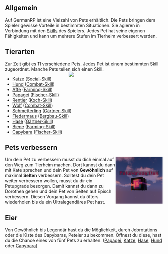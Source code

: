 ## Allgemein

Auf GermanRP ist eine Vielzahl von Pets erhältlich.
Die Pets bringen dem Spieler gewisse Vorteile in bestimmten Situationen.
Sie agieren in Verbindung mit den [Skills](../../pages/skills/allgemein.md) des Spielers. 
Jedes Pet hat seine eigenen Fähigkeiten und kann um mehrere Stufen im Tierheim verbessert werden.

## Tierarten

Zur Zeit gibt es 11 verschiedene Pets.
Jedes Pet ist einem bestimmten Skill zugeordnet.
 Manche Pets teilen sich einen Skill.  <img align="right" width="300" eight="200" src="../../../assets/image/pets/Petmenü.png">

 - [Katze](katze.md) ([Social-Skill](../../pages/skills/social.md))
 - [Hund](hund.md) ([Combat-Skill](../../pages/skills/combat.md))
 - [Affe](affe.md) ([Farming-Skill](../../pages/skills/farming.md))
 - [Papagei](papagei.md) ([Fischer-Skill](../../pages/skills/fischer.md))
 - [Rentier](rentier.md) ([Koch-Skill](../../pages/skills/kochen.md))
 - [Wolf](wolf.md) ([Combat-Skill](../../pages/skills/combat.md))
 - [Schmetterling](schmetterling.md) ([Gärtner-Skill](../../pages/skills/gärtner.md))
 - [Fledermaus](fledermaus.md) ([Bergbau-Skill](../../pages/skills/bergbau.md))
 - [Hase](hase.md) ([Gärtner-Skill](../../pages/skills/gärtner.md))
 - [Biene](biene.md) ([Farming-Skill](../../pages/skills/farming.md))
 - [Capybara](capybara.md) ([Fischer-Skill](../../pages/skills/fischer.md))


## Pets verbessern

 <img align="right" width="150" eight="200" src="../../../assets/image/pets/Petupgrade.png">
 

 Um dein Pet zu verbessern musst du dich einmal auf den Weg zum Tierheim machen.
 Dort kannst du dann mit Kate sprechen und dein Pet von **Gewöhnlich** auf maximal **Selten** verbessern.
 Solltest du dein Pet weiter verbessern wollen, musst du dir ein Petupgrade besorgen.
 Damit kannst du dann zu Dorothea gehen und dein Pet von Selten auf Episch verbessern.
 Diesen Vorgang kannst du öfters wiederholen bis du ein Ultralegendäres Pet hast. 
 

## Eier

Von Gewöhnlich bis Legendär hast du die Möglichkeit, durch Jobrotations oder die Kiste des Capybaras, Peteier zu bekommen. Öffnest du diese, hast du die Chance eines von fünf Pets zu erhalten. ([Papagei](papagei.md), [Katze](katze.md), [Hase](hase.md), [Hund](hund.md) oder [Capybara](capybara.md))
